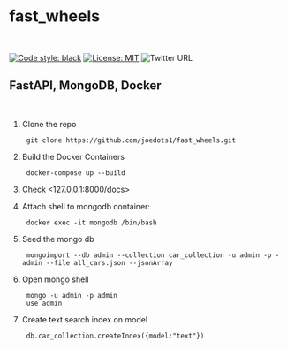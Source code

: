 <h1>fast_wheels</h1>
<br>

[![Code style: black](https://img.shields.io/badge/code%20style-black-000000.svg)](https://github.com/psf/black)
[![License: MIT](https://img.shields.io/badge/License-MIT-yellow.svg)](https://opensource.org/licenses/MIT)
![Twitter URL](https://img.shields.io/twitter/url?style=social&url=https%3A%2F%2Fimg.shields.io%2Ftwitter%2Furl%3Fstyle%3Dsocial%26url%3Dhttps%253A%252F%252Fgithub.com%252Fjoedots1%252Ffast_wheels)
<br>

<h2>FastAPI, MongoDB, Docker</h2>
<br>


1. Clone the repo

        git clone https://github.com/joedots1/fast_wheels.git

2. Build the Docker Containers

        docker-compose up --build

3. Check <127.0.0.1:8000/docs>

4. Attach shell to mongodb container:

        docker exec -it mongodb /bin/bash

5. Seed the mongo db

        mongoimport --db admin --collection car_collection -u admin -p - admin --file all_cars.json --jsonArray

6. Open mongo shell

        mongo -u admin -p admin
        use admin 

7. Create text search index on model

        db.car_collection.createIndex({model:"text"})
